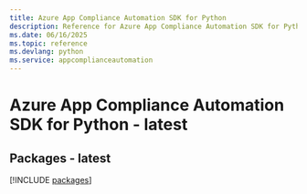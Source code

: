 ```yaml
---
title: Azure App Compliance Automation SDK for Python
description: Reference for Azure App Compliance Automation SDK for Python
ms.date: 06/16/2025
ms.topic: reference
ms.devlang: python
ms.service: appcomplianceautomation
---
```

# Azure App Compliance Automation SDK for Python - latest
## Packages - latest
[!INCLUDE [packages](app-compliance-automation-index.md)]